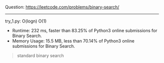 Question: https://leetcode.com/problems/binary-search/

---

try_1.py: O(logn) O(1)
* Runtime: 232 ms, faster than 83.25% of Python3 online submissions for Binary Search.
* Memory Usage: 15.5 MB, less than 70.14% of Python3 online submissions for Binary Search.

> standard binary search
